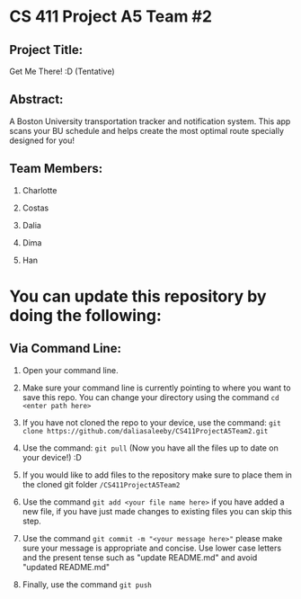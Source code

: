 # CS 411 Project A5 Team #2

## Project Title: 
Get Me There! :D (Tentative)

## Abstract: 
A Boston University transportation tracker and notification system. This app scans your BU schedule and helps create the most optimal route specially designed for you!

## Team Members:
1. Charlotte

2. Costas

3. Dalia

4. Dima

5. Han

# You can update this repository by doing the following:
  
## Via Command Line:
  1. Open your command line.
  2. Make sure your command line is currently pointing to where you want to save this repo. You can change your directory using the command ``` cd <enter path here> ```
  3. If you have not cloned the repo to your device, use the command: ``` git clone https://github.com/daliasaleeby/CS411ProjectA5Team2.git ```
  
  4. Use the command: ``` git pull ``` (Now you have all the files up to date on your device!) :D
  5. If you would like to add files to the repository make sure to place them in the cloned git folder ``` /CS411ProjectA5Team2 ```
  6. Use the command ``` git add <your file name here> ``` if you have added a new file, if you have just made changes to existing files you can skip this step.
  7. Use the command ``` git commit -m "<your message here>" ``` please make sure your message is appropriate and concise. Use lower case letters and the present tense such as "update README.md" and avoid "updated README.md"
  8. Finally, use the command ``` git push ```

